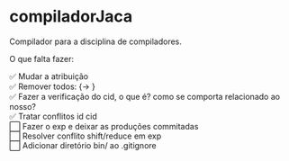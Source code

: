 # compiladorJaca

Compilador para a disciplina de compiladores.

O que falta fazer:

✅ Mudar a atribuição \
✅ Remover todos: {-> } \
✅ Fazer a verificação do cid, o que é? como se comporta relacionado ao nosso? \
✅ Tratar conflitos id cid\
⬜ Fazer o exp e deixar as produções commitadas\
⬜ Resolver conflito shift/reduce em exp  
⬜ Adicionar diretório bin/ ao .gitignore

